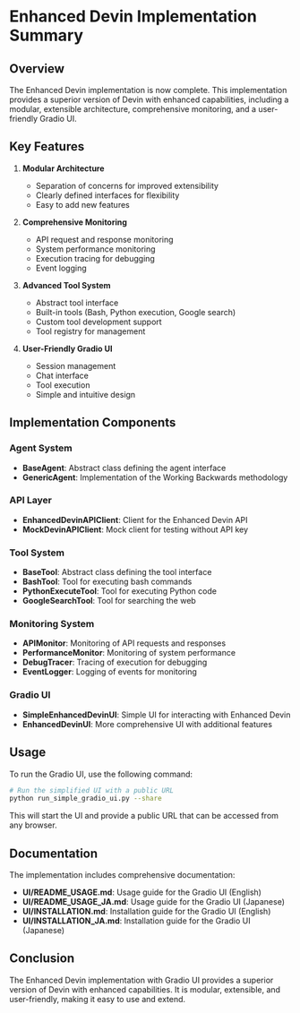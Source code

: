 # Enhanced Devin Implementation Summary

## Overview

The Enhanced Devin implementation is now complete. This implementation provides a superior version of Devin with enhanced capabilities, including a modular, extensible architecture, comprehensive monitoring, and a user-friendly Gradio UI.

## Key Features

1. **Modular Architecture**
   - Separation of concerns for improved extensibility
   - Clearly defined interfaces for flexibility
   - Easy to add new features

2. **Comprehensive Monitoring**
   - API request and response monitoring
   - System performance monitoring
   - Execution tracing for debugging
   - Event logging

3. **Advanced Tool System**
   - Abstract tool interface
   - Built-in tools (Bash, Python execution, Google search)
   - Custom tool development support
   - Tool registry for management

4. **User-Friendly Gradio UI**
   - Session management
   - Chat interface
   - Tool execution
   - Simple and intuitive design

## Implementation Components

### Agent System
- **BaseAgent**: Abstract class defining the agent interface
- **GenericAgent**: Implementation of the Working Backwards methodology

### API Layer
- **EnhancedDevinAPIClient**: Client for the Enhanced Devin API
- **MockDevinAPIClient**: Mock client for testing without API key

### Tool System
- **BaseTool**: Abstract class defining the tool interface
- **BashTool**: Tool for executing bash commands
- **PythonExecuteTool**: Tool for executing Python code
- **GoogleSearchTool**: Tool for searching the web

### Monitoring System
- **APIMonitor**: Monitoring of API requests and responses
- **PerformanceMonitor**: Monitoring of system performance
- **DebugTracer**: Tracing of execution for debugging
- **EventLogger**: Logging of events for monitoring

### Gradio UI
- **SimpleEnhancedDevinUI**: Simple UI for interacting with Enhanced Devin
- **EnhancedDevinUI**: More comprehensive UI with additional features

## Usage

To run the Gradio UI, use the following command:

```bash
# Run the simplified UI with a public URL
python run_simple_gradio_ui.py --share
```

This will start the UI and provide a public URL that can be accessed from any browser.

## Documentation

The implementation includes comprehensive documentation:

- **UI/README_USAGE.md**: Usage guide for the Gradio UI (English)
- **UI/README_USAGE_JA.md**: Usage guide for the Gradio UI (Japanese)
- **UI/INSTALLATION.md**: Installation guide for the Gradio UI (English)
- **UI/INSTALLATION_JA.md**: Installation guide for the Gradio UI (Japanese)

## Conclusion

The Enhanced Devin implementation with Gradio UI provides a superior version of Devin with enhanced capabilities. It is modular, extensible, and user-friendly, making it easy to use and extend.
